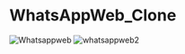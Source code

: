 # WhatsAppWeb_Clone



![Whatsappweb](https://user-images.githubusercontent.com/79373620/125594243-1e50c27a-b8e9-4c5b-9885-ee57bf7dbdc2.png)
![whatsappweb2](https://user-images.githubusercontent.com/79373620/125594233-087c716a-066f-44bd-bb1d-e89cd08c8b5d.png)


